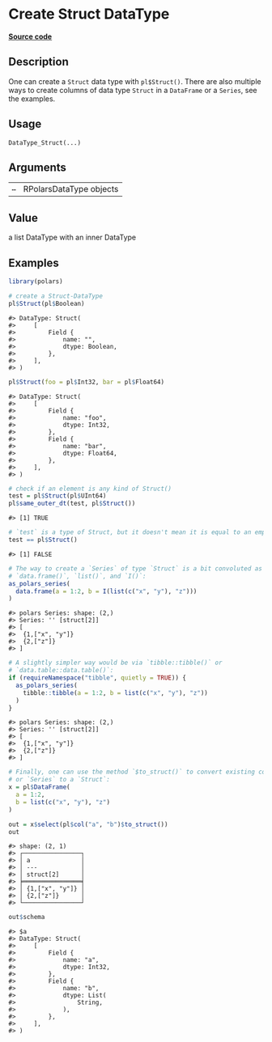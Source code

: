 

# Create Struct DataType

[**Source code**](https://github.com/pola-rs/r-polars/tree/d562252dbb77de7e06ca3e6150d74a2c709763bc/R/datatype.R#L253)

## Description

One can create a <code>Struct</code> data type with
<code>pl$Struct()</code>. There are also multiple ways to create columns
of data type <code>Struct</code> in a <code>DataFrame</code> or a
<code>Series</code>, see the examples.

## Usage

<pre><code class='language-R'>DataType_Struct(...)
</code></pre>

## Arguments

<table>
<tr>
<td style="white-space: nowrap; font-family: monospace; vertical-align: top">
<code id="DataType_Struct_:_...">…</code>
</td>
<td>
RPolarsDataType objects
</td>
</tr>
</table>

## Value

a list DataType with an inner DataType

## Examples

``` r
library(polars)

# create a Struct-DataType
pl$Struct(pl$Boolean)
```

    #> DataType: Struct(
    #>     [
    #>         Field {
    #>             name: "",
    #>             dtype: Boolean,
    #>         },
    #>     ],
    #> )

``` r
pl$Struct(foo = pl$Int32, bar = pl$Float64)
```

    #> DataType: Struct(
    #>     [
    #>         Field {
    #>             name: "foo",
    #>             dtype: Int32,
    #>         },
    #>         Field {
    #>             name: "bar",
    #>             dtype: Float64,
    #>         },
    #>     ],
    #> )

``` r
# check if an element is any kind of Struct()
test = pl$Struct(pl$UInt64)
pl$same_outer_dt(test, pl$Struct())
```

    #> [1] TRUE

``` r
# `test` is a type of Struct, but it doesn't mean it is equal to an empty Struct
test == pl$Struct()
```

    #> [1] FALSE

``` r
# The way to create a `Series` of type `Struct` is a bit convoluted as it involves
# `data.frame()`, `list()`, and `I()`:
as_polars_series(
  data.frame(a = 1:2, b = I(list(c("x", "y"), "z")))
)
```

    #> polars Series: shape: (2,)
    #> Series: '' [struct[2]]
    #> [
    #>  {1,["x", "y"]}
    #>  {2,["z"]}
    #> ]

``` r
# A slightly simpler way would be via `tibble::tibble()` or
# `data.table::data.table()`:
if (requireNamespace("tibble", quietly = TRUE)) {
  as_polars_series(
    tibble::tibble(a = 1:2, b = list(c("x", "y"), "z"))
  )
}
```

    #> polars Series: shape: (2,)
    #> Series: '' [struct[2]]
    #> [
    #>  {1,["x", "y"]}
    #>  {2,["z"]}
    #> ]

``` r
# Finally, one can use the method `$to_struct()` to convert existing columns
# or `Series` to a `Struct`:
x = pl$DataFrame(
  a = 1:2,
  b = list(c("x", "y"), "z")
)

out = x$select(pl$col("a", "b")$to_struct())
out
```

    #> shape: (2, 1)
    #> ┌────────────────┐
    #> │ a              │
    #> │ ---            │
    #> │ struct[2]      │
    #> ╞════════════════╡
    #> │ {1,["x", "y"]} │
    #> │ {2,["z"]}      │
    #> └────────────────┘

``` r
out$schema
```

    #> $a
    #> DataType: Struct(
    #>     [
    #>         Field {
    #>             name: "a",
    #>             dtype: Int32,
    #>         },
    #>         Field {
    #>             name: "b",
    #>             dtype: List(
    #>                 String,
    #>             ),
    #>         },
    #>     ],
    #> )
